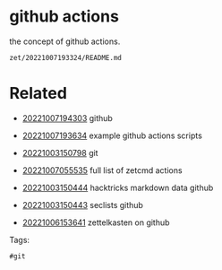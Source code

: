 # github actions

the concept of github actions.

` zet/20221007193324/README.md `

# Related

- [20221007194303](/zet/20221007194303/README.md) github

- [20221007193634](/zet/20221007193634/README.md) example github actions scripts

- [20221003150798](/zet/20221003150798/README.md) git
- [20221007055535](/zet/20221007055535/README.md) full list of zetcmd actions
- [20221003150444](/zet/20221003150444/README.md) hacktricks markdown data github
- [20221003150443](/zet/20221003150443/README.md) seclists github
- [20221006153641](/zet/20221006153641/README.md) zettelkasten on github

Tags:

    #git
